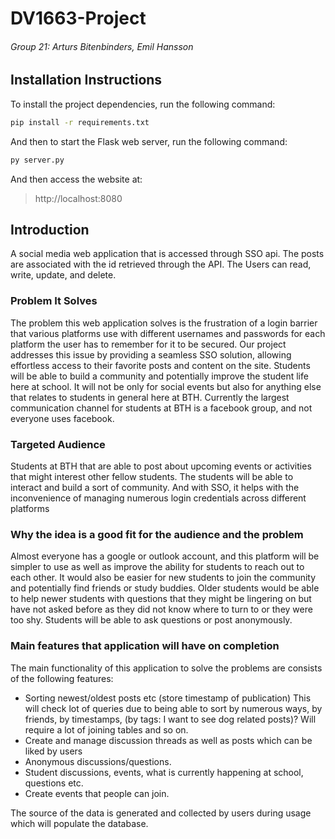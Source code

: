 # DV1663-Project
###### Group 21: Arturs Bitenbinders, Emil Hansson

## Installation Instructions
To install the project dependencies, run the following command:

```bash
pip install -r requirements.txt
```

And then to start the Flask web server, run the following command:
```bash
py server.py
```

And then access the website at:
> http://localhost:8080

## Introduction
A social media web application that is accessed through SSO api. The posts are associated with the id retrieved through the API. The Users can read, write, update, and delete.

### Problem It Solves
The problem this web application solves is the frustration of a login barrier that various
platforms use with different usernames and passwords for each platform the user has to
remember for it to be secured. Our project addresses this issue by providing a seamless
SSO solution, allowing effortless access to their favorite posts and content on the site.
Students will be able to build a community and potentially improve the student life here at
school. It will not be only for social events but also for anything else that relates to students
in general here at BTH. Currently the largest communication channel for students at BTH is
a facebook group, and not everyone uses facebook.

### Targeted Audience
Students at BTH that are able to post about upcoming events or activities that might interest
other fellow students. The students will be able to interact and build a sort of community.
And with SSO, it helps with the inconvenience of managing numerous login credentials
across different platforms

### Why the idea is a good fit for the audience and the problem
Almost everyone has a google or outlook account, and this platform will be simpler to use as
well as improve the ability for students to reach out to each other. It would also be easier for
new students to join the community and potentially find friends or study buddies. Older
students would be able to help newer students with questions that they might be lingering on
but have not asked before as they did not know where to turn to or they were too shy.
Students will be able to ask questions or post anonymously.

### Main features that application will have on completion
The main functionality of this application to solve the problems are consists of the following
features:
- Sorting newest/oldest posts etc (store timestamp of publication) This will check lot of
queries due to being able to sort by numerous ways, by friends, by timestamps, (by
tags: I want to see dog related posts)? Will require a lot of joining tables and so on.
- Create and manage discussion threads as well as posts which can be liked by users
- Anonymous discussions/questions.
- Student discussions, events, what is currently happening at school, questions
etc.
- Create events that people can join.

The source of the data is generated and collected by users during usage which will populate
the database.

